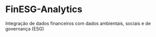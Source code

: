 # FinESG-Analytics
Integração de dados financeiros com dados ambientais, sociais e de governança (ESG)
